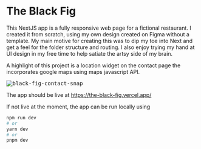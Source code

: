 # The Black Fig

This NextJS app is a fully responsive web page for a fictional restaurant. I created it from scratch, using my own design created on Figma without a template. My main motive for creating this was to dip my toe into Next and get a feel for the folder structure and routing. I also enjoy trying my hand at UI design in my free time to help satiate the artsy side of my brain.

A highlight of this project is a location widget on the contact page the incorporates google maps using maps javascript API. 

<kbd>![black-fig-contact-snap](https://user-images.githubusercontent.com/34987913/235317322-5c9a9bb4-b196-4839-9724-4347d98cf1d0.PNG)</kbd>


The app should be live at https://the-black-fig.vercel.app/

If not live at the moment, the app can be run locally using

```bash
npm run dev
# or
yarn dev
# or
pnpm dev
```

